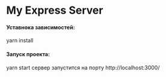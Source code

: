 # My Express Server

#### Уставнока зависимостей:<br>

yarn install<br>

#### Запуск проекта:<br> 
yarn start сервер запустится на порту http://localhost:3000/<br>
